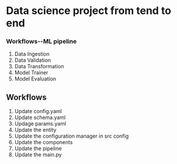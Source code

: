 # Data science project from tend to end

### Workflows--ML pipeline

1. Data Ingestion
2. Data Validation
3. Data Transformation
4. Model Trainer
5. Model Evaluation

## Workflows

1. Update config.yaml
2. Update schema.yaml
3. Updage params.yaml
4. Update the entity
5. Update the configuration manager in src config
6. Update the components
7. Update the pipeline
8. Update the main.py
